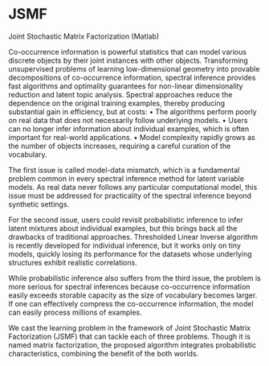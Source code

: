 # JSMF
Joint Stochastic Matrix Factorization (Matlab)

Co-occurrence information is powerful statistics that can model various discrete objects by their joint instances with other objects. Transforming unsupervised problems of learning low-dimensional geometry into provable decompositions of co-occurrence information, spectral inference provides fast algorithms and optimality guarantees for non-linear dimensionality reduction and latent topic analysis. Spectral approaches reduce the dependence on the original training examples, thereby producing substantial gain in efficiency, but at costs:
  • The algorithms perform poorly on real data that does not necessarily follow underlying models.
  • Users can no longer infer information about individual examples, which is often important for real-world applications.
  • Model complexity rapidly grows as the number of objects increases, requiring a careful curation of the vocabulary.

The first issue is called model-data mismatch, which is a fundamental problem common in every spectral inference method for latent variable models. As real data never follows any particular computational model, this issue must be addressed for practicality of the spectral inference beyond synthetic settings. 

For the second issue, users could revisit probabilistic inference to infer latent mixtures about individual examples, but this brings back all the drawbacks of traditional approaches. Thresholded Linear Inverse algorithm is recently developed for individual inference, but it works only on tiny models, quickly losing its performance for the datasets whose underlying structures exhibit realistic correlations. 

While probabilistic inference also suffers from the third issue, the problem is more serious for spectral inferences because co-occurrence information easily exceeds storable capacity as the size of vocabulary becomes larger. If one can effectively compress the co-occurrence information, the model can easily process millions of examples.

We cast the learning problem in the framework of Joint Stochastic Matrix Factorization (JSMF) that can tackle each of three problems. Though it is named matrix factorization, the proposed algorithm integrates probabilistic characteristics, combining the benefit of the both worlds.

